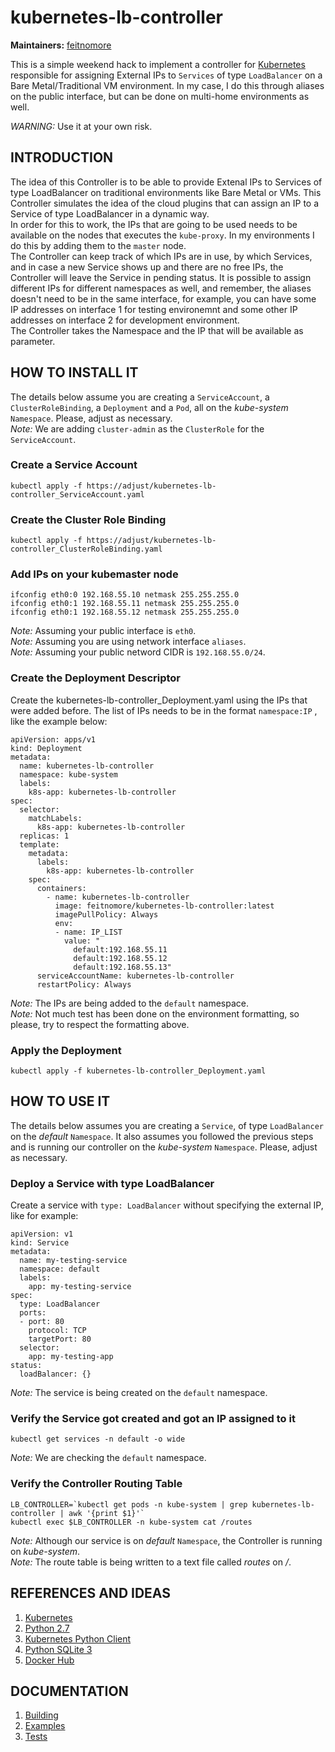 # kubernetes-lb-controller


**Maintainers:** [feitnomore](https://github.com/feitnomore/)

This is a simple weekend hack to implement a controller for [Kubernetes](https://kubernetes.io) responsible for assigning External IPs to `Services` of type `LoadBalancer` on a Bare Metal/Traditional VM environment.
In my case, I do this through aliases on the public interface, but can be done on multi-home environments as well.

*WARNING:* Use it at your own risk.

## INTRODUCTION

The idea of this Controller is to be able to provide Extenal IPs to Services of type LoadBalancer on traditional environments like Bare Metal or VMs. This Controller simulates the idea of the cloud plugins that can assign an IP to a Service of type LoadBalancer in a dynamic way.  
In order for this to work, the IPs that are going to be used needs to be available on the nodes that executes the `kube-proxy`. In my environments I do this by adding them to the `master` node.  
The Controller can keep track of which IPs are in use, by which Services, and in case a new Service shows up and there are no free IPs, the Controller will leave the Service in pending status.
It is possible to assign different IPs for different namespaces as well, and remember, the aliases doesn't need to be in the same interface, for example, you can have some IP addresses on interface 1 for testing environemnt and some other IP addresses on interface 2 for development environment.  
The Controller takes the Namespace and the IP that will be available as parameter. 

## HOW TO INSTALL IT

The details below assume you are creating a `ServiceAccount`, a `ClusterRoleBinding`, a `Deployment` and a `Pod`, all on the *kube-system* `Namespace`. Please, adjust as necessary.  
*Note:* We are adding `cluster-admin` as the `ClusterRole` for the `ServiceAccount`.

### Create a Service Account
```
kubectl apply -f https://adjust/kubernetes-lb-controller_ServiceAccount.yaml
```
### Create the Cluster Role Binding
```
kubectl apply -f https://adjust/kubernetes-lb-controller_ClusterRoleBinding.yaml
```
### Add IPs on your kubemaster node
```
ifconfig eth0:0 192.168.55.10 netmask 255.255.255.0
ifconfig eth0:1 192.168.55.11 netmask 255.255.255.0
ifconfig eth0:1 192.168.55.12 netmask 255.255.255.0
```
*Note:* Assuming your public interface is `eth0`.   
*Note:* Assuming you are using network interface `aliases`.  
*Note:* Assuming your public netword CIDR is `192.168.55.0/24`.  

### Create the Deployment Descriptor
Create the kubernetes-lb-controller_Deployment.yaml using the IPs that were added before. The list of IPs needs to be in the format `namespace:IP` , like the example below:
```
apiVersion: apps/v1
kind: Deployment
metadata:
  name: kubernetes-lb-controller
  namespace: kube-system
  labels:
    k8s-app: kubernetes-lb-controller
spec:
  selector:
    matchLabels:
      k8s-app: kubernetes-lb-controller
  replicas: 1
  template:
    metadata:
      labels:
        k8s-app: kubernetes-lb-controller
    spec:
      containers:
        - name: kubernetes-lb-controller
          image: feitnomore/kubernetes-lb-controller:latest
          imagePullPolicy: Always
          env:
          - name: IP_LIST
            value: "
              default:192.168.55.11
              default:192.168.55.12
              default:192.168.55.13"
      serviceAccountName: kubernetes-lb-controller
      restartPolicy: Always
```
*Note:* The IPs are being added to the `default` namespace.  
*Note:* Not much test has been done on the environment formatting, so please, try to respect the formatting above.  

### Apply the Deployment
```
kubectl apply -f kubernetes-lb-controller_Deployment.yaml
```
## HOW TO USE IT

The details below assumes you are creating a `Service`, of type `LoadBalancer` on the *default* `Namespace`. It also assumes you followed the previous steps and is running our controller on the *kube-system* `Namespace`. Please, adjust as necessary.

### Deploy a Service with type LoadBalancer
Create a service with `type: LoadBalancer` without specifying the external IP, like for example:
```
apiVersion: v1
kind: Service
metadata:
  name: my-testing-service
  namespace: default
  labels:
    app: my-testing-service
spec:
  type: LoadBalancer
  ports:
  - port: 80
    protocol: TCP
    targetPort: 80
  selector:
    app: my-testing-app
status:
  loadBalancer: {}
```
*Note:* The service is being created on the `default` namespace.

### Verify the Service got created and got an IP assigned to it
```
kubectl get services -n default -o wide
```
*Note:* We are checking the `default` namespace.

### Verify the Controller Routing Table
```
LB_CONTROLLER=`kubectl get pods -n kube-system | grep kubernetes-lb-controller | awk '{print $1}'`
kubectl exec $LB_CONTROLLER -n kube-system cat /routes
```
*Note:* Although our service is on *default* `Namespace`, the Controller is running on *kube-system*.  
*Note:* The route table is being written to a text file called *routes* on */*.  

## REFERENCES AND IDEAS

1. [Kubernetes](https://kubernetes.io/)
2. [Python 2.7](https://www.python.org/)
3. [Kubernetes Python Client](https://github.com/kubernetes-client/python)
4. [Python SQLite 3](https://docs.python.org/2/library/sqlite3.html)
5. [Docker Hub](https://hub.docker.com/r/feitnomore/kubernetes-lb-controller/)

## DOCUMENTATION

1. [Building](https://github.com/feitnomore/BUILD.md)
2. [Examples](https://github.com/feitnomore/examples/README.md)
3. [Tests](https://github.com/feitnomore/tests/README.md)

